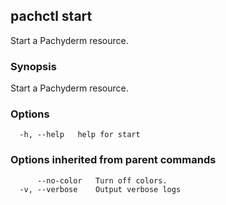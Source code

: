 ## pachctl start

Start a Pachyderm resource.

### Synopsis

Start a Pachyderm resource.

### Options

```
  -h, --help   help for start
```

### Options inherited from parent commands

```
      --no-color   Turn off colors.
  -v, --verbose    Output verbose logs
```

